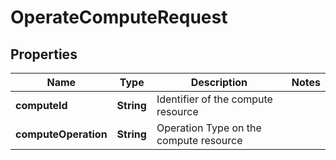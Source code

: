 
# OperateComputeRequest

## Properties
Name | Type | Description | Notes
------------ | ------------- | ------------- | -------------
**computeId** | **String** | Identifier of the compute resource | 
**computeOperation** | **String** | Operation Type on the compute resource | 



